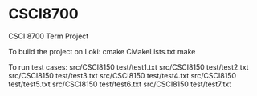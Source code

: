 # CSCI8700
CSCI 8700 Term Project

To build the project on Loki:
cmake CMakeLists.txt
make

To run test cases:
src/CSCI8150 test/test1.txt
src/CSCI8150 test/test2.txt
src/CSCI8150 test/test3.txt
src/CSCI8150 test/test4.txt
src/CSCI8150 test/test5.txt
src/CSCI8150 test/test6.txt
src/CSCI8150 test/test7.txt



